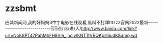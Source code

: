 # zzsbmt
应城新闻网,我的好妈妈3中字电影在线观看,黑料不打烊tttzzz官网2022最新----------------------------🗒🗒点/此/进/入/http://www.baidu.com/link?url=NoK8PT47PahMhFH8Vie_jnciyIKNTTtVBQKpill6udK&amp;wd
